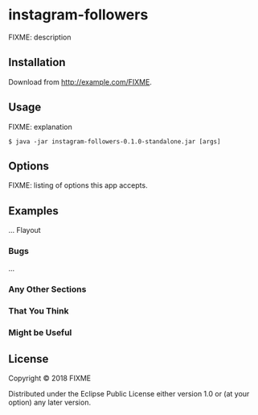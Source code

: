 # instagram-followers

FIXME: description

## Installation

Download from http://example.com/FIXME.

## Usage

FIXME: explanation

    $ java -jar instagram-followers-0.1.0-standalone.jar [args]

## Options

FIXME: listing of options this app accepts.

## Examples

...
Flayout
### Bugs

...

### Any Other Sections
### That You Think
### Might be Useful

## License

Copyright © 2018 FIXME

Distributed under the Eclipse Public License either version 1.0 or (at
your option) any later version.
